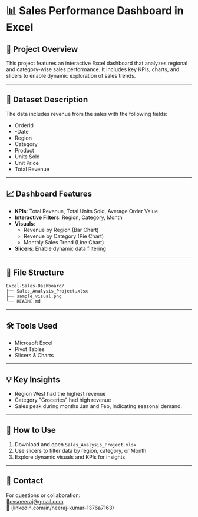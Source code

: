 # 📊 Sales Performance Dashboard in Excel

## 📌 Project Overview
This project features an interactive Excel dashboard that analyzes regional and category-wise sales performance. It includes key KPIs, charts, and slicers to enable dynamic exploration of sales trends.

---

## 📂 Dataset Description
The data includes revenue from the sales with the following fields:
- OrderId
- -Date
- Region
- Category
- Product
- Units Sold
- Unit Price
- Total Revenue

---

## 📈 Dashboard Features
- **KPIs**: Total Revenue, Total Units Sold, Average Order Value
- **Interactive Filters**: Region, Category, Month
- **Visuals**: 
  - Revenue by Region (Bar Chart)
  - Revenue by Category (Pie Chart)
  - Monthly Sales Trend (Line Chart)
- **Slicers**: Enable dynamic data filtering

---

## 📁 File Structure

```
Excel-Sales-Dashboard/
├── Sales_Analysis_Project.xlsx
├── sample_visual.png
└── README.md
```

---

## 🛠️ Tools Used
- Microsoft Excel
- Pivot Tables
- Slicers & Charts

---

## 💡 Key Insights
- Region West had the highest revenue
- Category "Groceries" had high revenue
- Sales peak during months Jan and Feb, indicating seasonal demand.

---

## 🧠 How to Use
1. Download and open `Sales_Analysis_Project.xlsx`
2. Use slicers to filter data by region, category, or Month
3. Explore dynamic visuals and KPIs for insights

---

## 🔗 Contact
For questions or collaboration:  
📧cvsneeraj@gmail.com  
🔗 (linkedin.com/in/neeraj-kumar-1376a7163)
